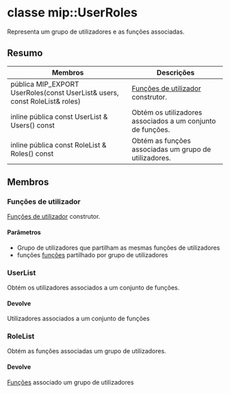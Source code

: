 # <a name="class-mipuserroles"></a>classe mip::UserRoles 
Representa um grupo de utilizadores e as funções associadas.
  
## <a name="summary"></a>Resumo
 Membros                        | Descrições                                
--------------------------------|---------------------------------------------
pública MIP_EXPORT UserRoles(const UserList& users, const RoleList& roles)  |  [Funções de utilizador](#classmip_1_1_user_roles) construtor.
inline pública const UserList & Users() const  |  Obtém os utilizadores associados a um conjunto de funções.
inline pública const RoleList & Roles() const  |  Obtém as funções associadas um grupo de utilizadores.
  
## <a name="members"></a>Membros
  
### <a name="userroles"></a>Funções de utilizador
[Funções de utilizador](#classmip_1_1_user_roles) construtor.
  
#### <a name="parameters"></a>Parâmetros
* Grupo de utilizadores que partilham as mesmas funções de utilizadores 
* funções [funções](#classmip_1_1_roles) partilhado por grupo de utilizadores
  
### <a name="userlist"></a>UserList
Obtém os utilizadores associados a um conjunto de funções.
  
#### <a name="returns"></a>Devolve
Utilizadores associados a um conjunto de funções
  
### <a name="rolelist"></a>RoleList
Obtém as funções associadas um grupo de utilizadores.
  
#### <a name="returns"></a>Devolve
[Funções](#classmip_1_1_roles) associado um grupo de utilizadores